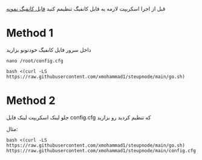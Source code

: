 قبل از اجرا اسکریپت لازمه یه فایل کانفیگ تنظیمم کنید [فایل کانفیگ نمونه](https://github.com/xmohammad1/steupnode/blob/main/config.cfg)
# Method 1
داخل سرور فایل کانفیگ خودتونو بزارید
```
nano /root/config.cfg
```
```
bash <(curl -LS https://raw.githubusercontent.com/xmohammad1/steupnode/main/go.sh)
```

# Method 2
 جلو لینک اسکریپت لینک فایل config.cfg که تنظیم کردید رو بزارید


 مثال:
```
bash <(curl -LS https://raw.githubusercontent.com/xmohammad1/steupnode/main/go.sh) https://raw.githubusercontent.com/xmohammad1/steupnode/main/config.cfg
```
